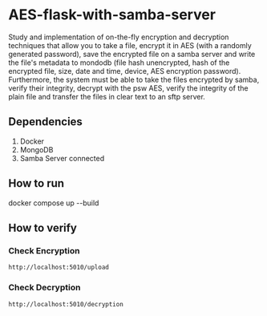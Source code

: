 # AES-flask-with-samba-server

Study and implementation of on-the-fly encryption and decryption techniques that allow you to take a file, encrypt it in AES (with a randomly generated password), save the encrypted file on a samba server and write the file's metadata to mondodb (file hash unencrypted, hash of the encrypted file, size, date and time, device, AES encryption password). Furthermore, the system must be able to take the files encrypted by samba, verify their integrity, decrypt with the psw AES, verify the integrity of the plain file and transfer the files in clear text to an sftp server. 

## Dependencies
1. Docker
2. MongoDB
3. Samba Server connected

## How to run

docker compose up --build

## How to verify

### Check Encryption 
`http://localhost:5010/upload`

### Check Decryption 
`http://localhost:5010/decryption`
